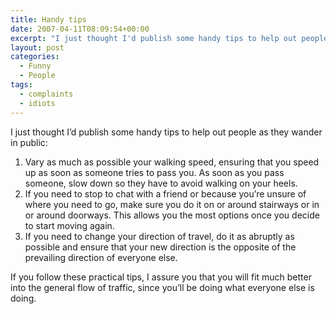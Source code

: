 ```yaml
---
title: Handy tips
date: 2007-04-11T08:09:54+00:00
excerpt: "I just thought I'd publish some handy tips to help out people as they wander in public:    Vary as much as possible"
layout: post
categories:
  - Funny
  - People
tags:
  - complaints
  - idiots
---
```

I just thought I&#8217;d publish some handy tips to help out people as they wander in public:

  1. Vary as much as possible your walking speed, ensuring that you speed up as soon as someone tries to pass you. As soon as you pass someone, slow down so they have to avoid walking on your heels.
  2. If you need to stop to chat with a friend or because you&#8217;re unsure of where you need to go, make sure you do it on or around stairways or in or around doorways. This allows you the most options once you decide to start moving again.
  3. If you need to change your direction of travel, do it as abruptly as possible and ensure that your new direction is the opposite of the prevailing direction of everyone else.

If you follow these practical tips, I assure you that you will fit much better into the general flow of traffic, since you&#8217;ll be doing what everyone else is doing.